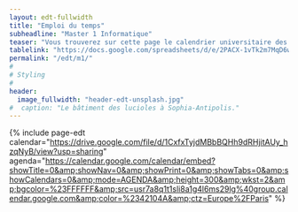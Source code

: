 ```yaml
---
layout: edt-fullwidth
title: "Emploi du temps"
subheadline: "Master 1 Informatique"
teaser: "Vous trouverez sur cette page le calendrier universitaire des parcours <i>Informatique</i> et <i>Computer Science</i>."
tablelink: "https://docs.google.com/spreadsheets/d/e/2PACX-1vTk2m7MqD6w5nKZXtkXstMUcRHgLWlMMoPPXHSuoQKuaTOBFoy6RG2xoTWgC-GChg_ZN2ikOPp2SBew/pubhtml?gid=1523095882&amp;single=true&amp;widget=true&amp;headers=false"
permalink: "/edt/m1/"
#
# Styling
#
header:
  image_fullwidth: "header-edt-unsplash.jpg"
#  caption: "Le bâtiment des lucioles à Sophia-Antipolis."
---
```



{% include page-edt calendar="https://drive.google.com/file/d/1CxfxTyjdMBbBQHh9dRHjitAUy_hzqNyB/view?usp=sharing" agenda="https://calendar.google.com/calendar/embed?showTitle=0&amp;showNav=0&amp;showPrint=0&amp;showTabs=0&amp;showCalendars=0&amp;mode=AGENDA&amp;height=300&amp;wkst=2&amp;bgcolor=%23FFFFFF&amp;src=usr7a8q1t1sli8a1g4l6ms29lg%40group.calendar.google.com&amp;color=%2342104A&amp;ctz=Europe%2FParis" %}
